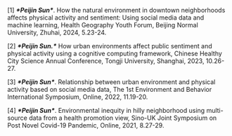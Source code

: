 [1] ***\*Peijin Sun\****. How the natural environment in downtown neighborhoods affects physical activity and sentiment: Using social media data and machine learning, Health Geography Youth Forum, Beijing Normal University, Zhuhai, 2024, 5.23-24.

[2] ***\*Peijin Sun.\**** How urban environments affect public sentiment and physical activity using a cognitive computing framework, Chinese Healthy City Science Annual Conference, Tongji University, Shanghai, 2023, 10.26-27.

[3] ***\*Peijin Sun\****. Relationship between urban environment and physical activity based on social media data, The 1st Environment and Behavior International Symposium, Online, 2022, 11.19-20.

[4] ***\*Peijin Sun\****. Environmental inequity in hilly neighborhood using multi-source data from a health promotion view, Sino-UK Joint Symposium on Post Novel Covid-19 Pandemic, Online, 2021, 8.27-29.  